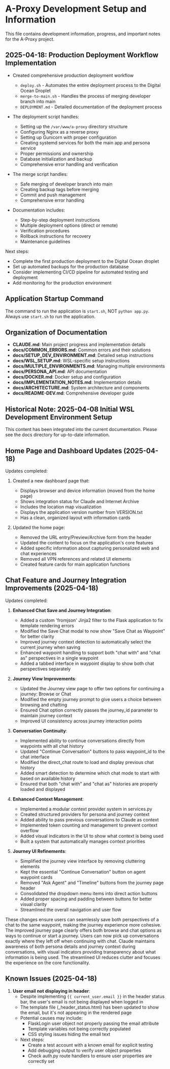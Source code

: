 # A-Proxy Development Setup and Information

This file contains development information, progress, and important notes for the A-Proxy project.

## 2025-04-18: Production Deployment Workflow Implementation

- Created comprehensive production deployment workflow
  - `deploy.sh` - Automates the entire deployment process to the Digital Ocean Droplet
  - `merge-to-main.sh` - Handles the process of merging developer branch into main
  - `DEPLOYMENT.md` - Detailed documentation of the deployment process

- The deployment script handles:
  - Setting up the `/var/www/a-proxy` directory structure
  - Configuring Nginx as a reverse proxy
  - Setting up Gunicorn with proper configuration
  - Creating systemd services for both the main app and persona service
  - Proper permissions and ownership
  - Database initialization and backup
  - Comprehensive error handling and verification

- The merge script handles:
  - Safe merging of developer branch into main
  - Creating backup tags before merging
  - Commit and push management
  - Comprehensive error handling

- Documentation includes:
  - Step-by-step deployment instructions
  - Multiple deployment options (direct or remote)
  - Verification procedures
  - Rollback instructions for recovery
  - Maintenance guidelines

Next steps:
- Complete the first production deployment to the Digital Ocean droplet
- Set up automated backups for the production database
- Consider implementing CI/CD pipeline for automated testing and deployment
- Add monitoring for the production environment

## Application Startup Command

The command to run the application is `start.sh`, NOT `python app.py`. Always use `start.sh` to run the application.

## Organization of Documentation

- **CLAUDE.md**: Main project progress and implementation details
- **docs/COMMON_ERRORS.md**: Common errors and their solutions
- **docs/SETUP_DEV_ENVIRONMENT.md**: Detailed setup instructions
- **docs/WSL_SETUP.md**: WSL-specific setup instructions
- **docs/MULTIPLE_ENVIRONMENTS.md**: Managing multiple environments
- **docs/PERSONA_API.md**: API documentation
- **docs/DOCKER.md**: Docker setup and configuration
- **docs/IMPLEMENTATION_NOTES.md**: Implementation details
- **docs/ARCHITECTURE.md**: System architecture and components
- **docs/README-DEV.md**: Comprehensive developer guide

## Historical Note: 2025-04-08 Initial WSL Development Environment Setup

This content has been integrated into the current documentation. Please see the docs directory for up-to-date information.

## Home Page and Dashboard Updates (2025-04-18)

Updates completed:
1. Created a new dashboard page that:
   - Displays browser and device information (moved from the home page)
   - Shows integration status for Claude and Internet Archive
   - Includes the location map visualization
   - Displays the application version number from VERSION.txt
   - Has a clean, organized layout with information cards

2. Updated the home page:
   - Removed the URL entry/Preview/Archive form from the header
   - Updated the content to focus on the application's core features
   - Added specific information about capturing personalized web and chat experiences
   - Removed all VPN references and related UI elements
   - Created feature cards for main application functions

## Chat Feature and Journey Integration Improvements (2025-04-18)

Updates completed:
1. **Enhanced Chat Save and Journey Integration**:
   - Added a custom 'fromjson' Jinja2 filter to the Flask application to fix template rendering errors
   - Modified the Save Chat modal to now show "Save Chat as Waypoint" for better clarity
   - Improved journey context detection to automatically select the current journey when saving
   - Enhanced waypoint handling to support both "chat with" and "chat as" perspectives in a single waypoint
   - Added a tabbed interface in waypoint display to show both chat perspectives separately

2. **Journey View Improvements**:
   - Updated the Journey view page to offer two options for continuing a journey: Browse or Chat
   - Modified the empty journey prompt to give users a choice between browsing and chatting
   - Ensured Chat option correctly passes the journey_id parameter to maintain journey context
   - Improved UI consistency across journey interaction points

3. **Conversation Continuity**:
   - Implemented ability to continue conversations directly from waypoints with all chat history
   - Updated "Continue Conversation" buttons to pass waypoint_id to the chat interface
   - Modified the direct_chat route to load and display previous chat history
   - Added smart detection to determine which chat mode to start with based on available history
   - Ensured that both "chat with" and "chat as" histories are properly loaded and displayed

4. **Enhanced Context Management**:
   - Implemented a modular context provider system in services.py
   - Created structured providers for persona and journey context
   - Added ability to pass previous conversations to Claude as context
   - Implemented token counting and management to prevent context overflow
   - Added visual indicators in the UI to show what context is being used
   - Built a system that automatically manages context priorities

5. **Journey UI Refinements**:
   - Simplified the journey view interface by removing cluttering elements
   - Kept the essential "Continue Conversation" button on agent waypoint cards
   - Removed "Ask Agent" and "Timeline" buttons from the journey page header
   - Consolidated the dropdown menu items into direct action buttons
   - Added proper spacing and padding between buttons for better visual clarity
   - Streamlined the overall navigation and user flow

These changes ensure users can seamlessly save both perspectives of a chat to the same waypoint, making the journey experience more cohesive. The improved journey page clearly offers both browse and chat options as ways to continue or start a journey. Users can now pick up conversations exactly where they left off when continuing with chat. Claude maintains awareness of both persona details and journey context during conversations, with visual indicators providing transparency about what information is being used. The streamlined UI reduces clutter and focuses the experience on the core functionality.

## Known Issues (2025-04-18)

1. **User email not displaying in header**: 
   - Despite implementing `{{ current_user.email }}` in the header status bar, the user's email is not being displayed when logged in
   - The template file (_header_status.html) has been updated to show the email, but it's not appearing in the rendered page
   - Potential causes may include:
     - FlaskLogin user object not properly passing the email attribute
     - Template variables not being correctly populated
     - CSS styling issues hiding the email text
   - Next steps:
     - Create a test account with a known email for explicit testing
     - Add debugging output to verify user object properties
     - Check auth.py route handlers to ensure user properties are correctly set
